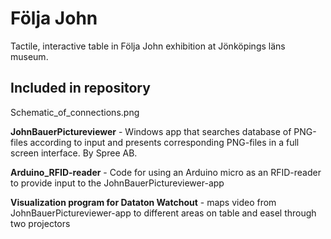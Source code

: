 # Följa John
Tactile, interactive table in Följa John exhibition at Jönköpings läns museum.

## Included in repository
Schematic_of_connections.png

**JohnBauerPictureviewer** - Windows app that searches database of PNG-files according to input and presents corresponding PNG-files in a full screen interface. By Spree AB.

**Arduino_RFID-reader** - Code for using an Arduino micro as an RFID-reader to provide input to the JohnBauerPictureviewer-app

**Visualization program for Dataton Watchout** - maps video from JohnBauerPictureviewer-app to different areas on table and easel through two projectors 
